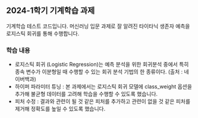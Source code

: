## 2024-1학기 기계학습 과제

기계학습 테스트 코드입니다. 머신러닝 입문 과제로 잘 알려진 타이타닉 생존자 예측을 로지스틱 회귀를 통해 수행합니다.

### 학습 내용
- 로지스틱 회귀 (Logistic Regression)는 예측 분석을 위한 회귀분석 중에서 특히 종속 변수가 이분형일 때 수행할 수 있는 회귀 분석 기법의 한 종류이다. (출처 : 네이버백과)
- 하이퍼 파라미터 튜닝 : 본 과제에서는 로지스틱 회귀 모델에 class_weight 옵션을 추가해 불균형 데이터를 고려해 학습을 수행할 수 있도록 했습니다.
- 피처 수정 : 결과와 관련이 될 것 같은 피처를 추가하고 관련이 없을 것 같은 피처를 제거해 정확도를 높일 수 있도록 했습니다.
